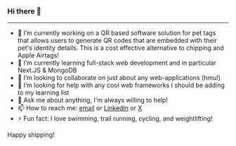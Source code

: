 ### Hi there 👋

---

- 🔭 I’m currently working on a QR based software solution for pet tags that allows users to generate QR codes that are embedded with their pet's identity details. This is a cost effective alternative to chipping and Apple Airtags!
- 🌱 I’m currently learning full-stack web development and in particular Next.JS & MongoDB
- 👯 I’m looking to collaborate on just about any web-applications (hmu!)
- 🤔 I’m looking for help with any cool web frameworks I should be adding to my learning list
- 💬 Ask me about anything, I'm always willing to help!
- 📫 How to reach me: [email](karlmeiermattern@gmail.com) or [LinkedIn](https://www.linkedin.com/in/karl-alexander-meier-mattern-16a3b919a/) or [X](https://twitter.com/Champagne_Col)
- ⚡ Fun fact: I love swimming, trail running, cycling, and weightlifting!

Happy shipping!
